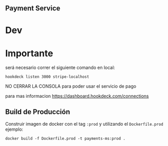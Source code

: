  ## Payment Service

# Dev


# Importante

será necesario correr el siguiente comando en local:
```
hookdeck listen 3000 stripe-localhost
```
NO CERRAR LA CONSOLA para poder usar el servicio de pago

para mas informacion https://dashboard.hookdeck.com/connections

## Build de Producción

Construir imagen de docker con el tag `:prod` y utilizando el `Dockerfile.prod`
ejemplo:
```
docker build -f Dockerfile.prod -t payments-ms:prod .
```